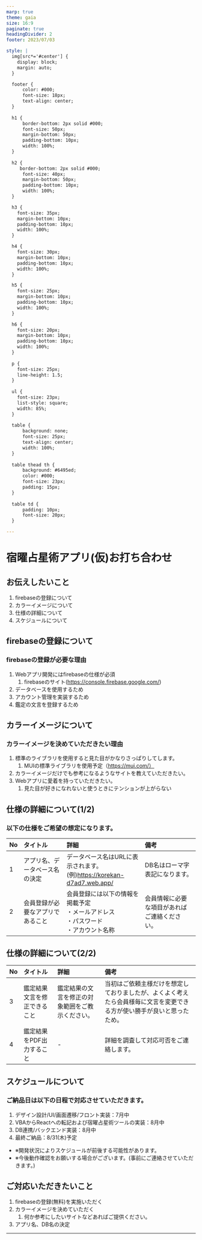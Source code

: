 ```yaml
---
marp: true
theme: gaia
size: 16:9
paginate: true
headingDivider: 2
footer: 2023/07/03

style: | 
  img[src*='#center'] { 
    display: block;
    margin: auto;
  }

  footer {
      color: #000;
      font-size: 18px;
      text-align: center;
  }
  
  h1 {
      border-bottom: 2px solid #000;
      font-size: 50px;
      margin-bottom: 50px;
      padding-bottom: 10px;
      width: 100%;
  }
 
  h2 {
     border-bottom: 2px solid #000;
      font-size: 40px;
      margin-bottom: 50px;
      padding-bottom: 10px;
      width: 100%;
  }

  h3 {
    font-size: 35px;
    margin-bottom: 10px;
    padding-bottom: 10px;
    width: 100%;
  }

  h4 {
    font-size: 30px;
    margin-bottom: 10px;
    padding-bottom: 10px;
    width: 100%;
  }

  h5 {
    font-size: 25px;
    margin-bottom: 10px;
    padding-bottom: 10px;
    width: 100%;
  }

  h6 {
    font-size: 20px;
    margin-bottom: 10px;
    padding-bottom: 10px;
    width: 100%;
  }
 
  p {
    font-size: 25px;
    line-height: 1.5;
  }
 
  ul {
    font-size: 23px;
    list-style: square;
    width: 85%;
  }
 
  table {
      background: none;
      font-size: 25px;
      text-align: center;
      width: 100%;
  }
 
  table thead th {
      background: #6495ed;
      color: #000;
      font-size: 23px;
      padding: 15px;
  }
 
  table td {
      padding: 10px;
      font-size: 20px;
  }

---
```


# 宿曜占星術アプリ(仮)お打ち合わせ

<!--
_class: lead
_paginate: false
_header: ""
-->

## お伝えしたいこと
1. firebaseの登録について
2. カラーイメージについて
3. 仕様の詳細について
4. スケジュールについて

## firebaseの登録について
### firebaseの登録が必要な理由
1. Webアプリ開発にはfirebaseの仕様が必須
   1. firebaseのサイト(https://console.firebase.google.com/)
2. データベースを使用するため
3. アカウント管理を実装するため
4. 鑑定の文言を登録するため

## カラーイメージについて
### カラーイメージを決めていただきたい理由

1. 標準のライブラリを使用すると見た目がかなりさっぱりしてします。
   1. MUIの標準ライブラリを使用予定（https://mui.com/）
2. カラーイメージだけでも参考になるようなサイトを教えていただきたい。
3. Webアプリに愛着を持っていただきたい。
   1. 見た目が好きになれないと使うときにテンションが上がらない

## 仕様の詳細について(1/2)
### 以下の仕様をご希望の想定になります。

|No|タイトル|詳細|備考|
|:--|:--|:--|:--|
|1|アプリ名、データベース名の決定|データベース名はURLに表示されます。<br>(例)https://korekan-d7ad7.web.app/|DB名はローマ字表記になります。|
|2|会員登録が必要なアプリであること|会員登録には以下の情報を掲載予定<br>・メールアドレス<br>・パスワード<br>・アカウント名称|会員情報に必要な項目があればご連絡ください。|

## 仕様の詳細について(2/2)

|No|タイトル|詳細|備考|
|:--|:--|:--|:--|
|3|鑑定結果文言を修正できること|鑑定結果の文言を修正の対象範囲をご教示ください。|当初はご依頼主様だけを想定しておりましたが、よくよく考えたら会員様毎に文言を変更できる方が使い勝手が良いと思ったため。|
|4|鑑定結果をPDF出力すること|-|詳細を調査して対応可否をご連絡します。|


## スケジュールについて
### ご納品日は以下の日程で対応させていただきます。
1. デザイン設計/UI/画面遷移/フロント実装：7月中
2. VBAからReactへの転記および宿曜占星術ツールの実装：8月中
3. DB連携/バックエンド実装：8月中
4. 最終ご納品：8/31(木)予定

- ※開発状況によりスケジュールが前後する可能性があります。
- ※今後動作確認をお願いする場合がございます。(事前にご連絡させていただきます。)

## ご対応いただきたいこと
1. firebaseの登録(無料)を実施いただく
2. カラーイメージを決めていただく
   1. 何か参考にしたいサイトなどあればご提供ください。
3. アプリ名、DB名の決定
---


